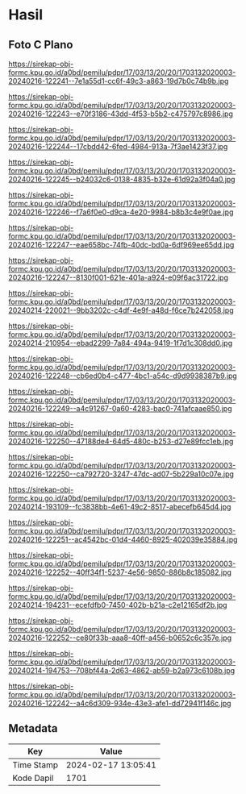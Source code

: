 # Hasil

## Foto C Plano

https://sirekap-obj-formc.kpu.go.id/a0bd/pemilu/pdpr/17/03/13/20/20/1703132020003-20240216-122241--7e1a55d1-cc6f-49c3-a863-19d7b0c74b9b.jpg

https://sirekap-obj-formc.kpu.go.id/a0bd/pemilu/pdpr/17/03/13/20/20/1703132020003-20240216-122243--e70f3186-43dd-4f53-b5b2-c475797c8986.jpg

https://sirekap-obj-formc.kpu.go.id/a0bd/pemilu/pdpr/17/03/13/20/20/1703132020003-20240216-122244--17cbdd42-6fed-4984-913a-7f3ae1423f37.jpg

https://sirekap-obj-formc.kpu.go.id/a0bd/pemilu/pdpr/17/03/13/20/20/1703132020003-20240216-122245--b24032c6-0138-4835-b32e-61d92a3f04a0.jpg

https://sirekap-obj-formc.kpu.go.id/a0bd/pemilu/pdpr/17/03/13/20/20/1703132020003-20240216-122246--f7a6f0e0-d9ca-4e20-9984-b8b3c4e9f0ae.jpg

https://sirekap-obj-formc.kpu.go.id/a0bd/pemilu/pdpr/17/03/13/20/20/1703132020003-20240216-122247--eae658bc-74fb-40dc-bd0a-6df969ee65dd.jpg

https://sirekap-obj-formc.kpu.go.id/a0bd/pemilu/pdpr/17/03/13/20/20/1703132020003-20240216-122247--8130f001-621e-401a-a924-e09f6ac31722.jpg

https://sirekap-obj-formc.kpu.go.id/a0bd/pemilu/pdpr/17/03/13/20/20/1703132020003-20240214-220021--9bb3202c-c4df-4e9f-a48d-f6ce7b242058.jpg

https://sirekap-obj-formc.kpu.go.id/a0bd/pemilu/pdpr/17/03/13/20/20/1703132020003-20240214-210954--ebad2299-7a84-494a-9419-1f7d1c308dd0.jpg

https://sirekap-obj-formc.kpu.go.id/a0bd/pemilu/pdpr/17/03/13/20/20/1703132020003-20240216-122248--cb6ed0b4-c477-4bc1-a54c-d9d9938387b9.jpg

https://sirekap-obj-formc.kpu.go.id/a0bd/pemilu/pdpr/17/03/13/20/20/1703132020003-20240216-122249--a4c91267-0a60-4283-bac0-741afcaae850.jpg

https://sirekap-obj-formc.kpu.go.id/a0bd/pemilu/pdpr/17/03/13/20/20/1703132020003-20240216-122250--47188de4-64d5-480c-b253-d27e89fcc1eb.jpg

https://sirekap-obj-formc.kpu.go.id/a0bd/pemilu/pdpr/17/03/13/20/20/1703132020003-20240216-122250--ca792720-3247-47dc-ad07-5b229a10c07e.jpg

https://sirekap-obj-formc.kpu.go.id/a0bd/pemilu/pdpr/17/03/13/20/20/1703132020003-20240214-193109--fc3838bb-4e61-49c2-8517-abecefb645d4.jpg

https://sirekap-obj-formc.kpu.go.id/a0bd/pemilu/pdpr/17/03/13/20/20/1703132020003-20240216-122251--ac4542bc-01d4-4460-8925-402039e35884.jpg

https://sirekap-obj-formc.kpu.go.id/a0bd/pemilu/pdpr/17/03/13/20/20/1703132020003-20240216-122252--40ff34f1-5237-4e56-9850-886b8c185082.jpg

https://sirekap-obj-formc.kpu.go.id/a0bd/pemilu/pdpr/17/03/13/20/20/1703132020003-20240214-194231--ecefdfb0-7450-402b-b21a-c2e12165df2b.jpg

https://sirekap-obj-formc.kpu.go.id/a0bd/pemilu/pdpr/17/03/13/20/20/1703132020003-20240216-122252--ce80f33b-aaa8-40ff-a456-b0652c6c357e.jpg

https://sirekap-obj-formc.kpu.go.id/a0bd/pemilu/pdpr/17/03/13/20/20/1703132020003-20240214-194753--708bf44a-2d63-4862-ab59-b2a973c6108b.jpg

https://sirekap-obj-formc.kpu.go.id/a0bd/pemilu/pdpr/17/03/13/20/20/1703132020003-20240216-122242--a4c6d309-934e-43e3-afe1-dd72941f146c.jpg


## Metadata

| Key        | Value               |
| ---------- | ------------------- |
| Time Stamp | 2024-02-17 13:05:41 |
| Kode Dapil | 1701                |




